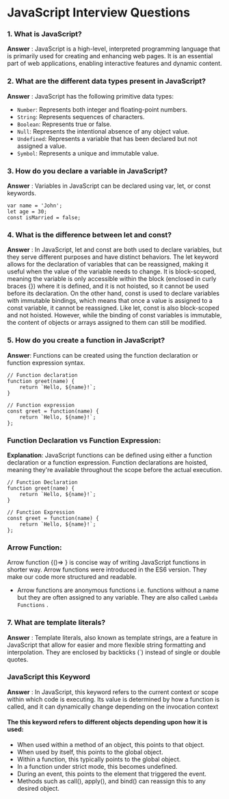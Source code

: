 # JavaScript Interview Questions

### 1. What is JavaScript?
**Answer** : JavaScript is a high-level, interpreted programming language that is primarily used for creating and enhancing web pages. It is an essential part of web applications, enabling interactive features and dynamic content.


### 2. What are the different data types present in JavaScript?
**Answer** : JavaScript has the following primitive data types:
- `Number`: Represents both integer and floating-point numbers.
- `String`: Represents sequences of characters.
- `Boolean`: Represents true or false.
- `Null`: Represents the intentional absence of any object value.
- `Undefined`: Represents a variable that has been declared but not assigned a value.
- `Symbol`: Represents a unique and immutable value.

### 3. How do you declare a variable in JavaScript?
**Answer** : Variables in JavaScript can be declared using var, let, or const keywords.
```
var name = 'John';
let age = 30;
const isMarried = false;
```

### 4. What is the difference between let and const?
**Answer** : In JavaScript, let and const are both used to declare variables, but they serve different purposes and have distinct behaviors. The let keyword allows for the declaration of variables that can be reassigned, making it useful when the value of the variable needs to change. It is block-scoped, meaning the variable is only accessible within the block (enclosed in curly braces {}) where it is defined, and it is not hoisted, so it cannot be used before its declaration. On the other hand, const is used to declare variables with immutable bindings, which means that once a value is assigned to a const variable, it cannot be reassigned. Like let, const is also block-scoped and not hoisted. However, while the binding of const variables is immutable, the content of objects or arrays assigned to them can still be modified.

### 5. How do you create a function in JavaScript?
**Answer**: Functions can be created using the function declaration or function expression syntax.
```
// Function declaration
function greet(name) {
    return `Hello, ${name}!`;
}

// Function expression
const greet = function(name) {
    return `Hello, ${name}!`;
};
```

### Function Declaration vs Function Expression:
**Explanation**: JavaScript functions can be defined using either a function declaration or a function expression. Function declarations are hoisted, meaning they're available throughout the scope before the actual execution.

```
// Function Declaration
function greet(name) {
    return `Hello, ${name}!`;
}

// Function Expression
const greet = function(name) {
    return `Hello, ${name}!`;
};

```

### Arrow Function: 
Arrow function {()=> } is concise way of writing JavaScript functions in shorter way. Arrow functions were introduced in the ES6 version. They make our code more structured and readable.
- Arrow functions are anonymous functions i.e. functions without a name but they are often assigned to any variable. They are also called ` Lambda Functions ` .

### 7. What are template literals?
**Answer** : Template literals, also known as template strings, are a feature in JavaScript that allow for easier and more flexible string formatting and interpolation. They are enclosed by backticks (`) instead of single or double quotes.

### JavaScript this Keyword
**Answer** : In JavaScript, this keyword refers to the current context or scope within which code is executing. Its value is determined by how a function is called, and it can dynamically change depending on the invocation context


#### The this keyword refers to different objects depending upon how it is used:
- When used within a method of an object, this points to that object.
- When used by itself, this points to the global object.
- Within a function, this typically points to the global object.
- In a function under strict mode, this becomes undefined.
- During an event, this points to the element that triggered the event.
- Methods such as call(), apply(), and bind() can reassign this to any desired object.